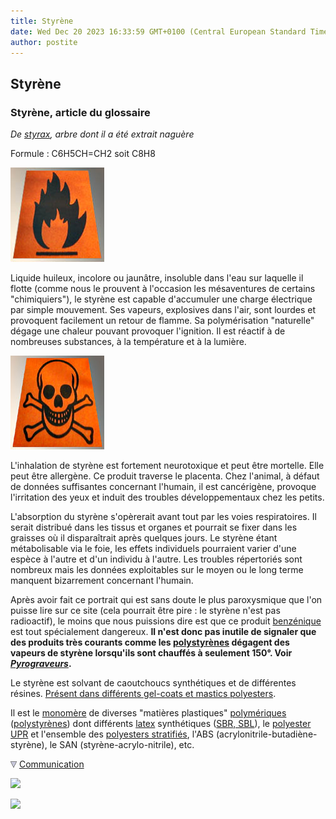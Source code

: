 ```yaml
---
title: Styrène
date: Wed Dec 20 2023 16:33:59 GMT+0100 (Central European Standard Time)
author: postite
---
```


## Styrène
### Styrène, article du glossaire
 _De [styrax](styrax.html), arbre dont il a été extrait naguère_

Formule : C6H5CH=CH2 soit C8H8

![](images/facilementinflammableversionweb.jpg)

Liquide huileux, incolore ou jaunâtre, insoluble dans l'eau sur laquelle il flotte (comme nous le prouvent à l'occasion les mésaventures de certains "chimiquiers"), le styrène est capable d'accumuler une charge électrique par simple mouvement. Ses vapeurs, explosives dans l'air, sont lourdes et provoquent facilement un retour de flamme. Sa polymérisation "naturelle" dégage une chaleur pouvant provoquer l'ignition. Il est réactif à de nombreuses substances, à la température et à la lumière. 

![](images/toxiqueversionweb.jpg)

L'inhalation de styrène est fortement neurotoxique et peut être mortelle. Elle peut être allergène. Ce produit traverse le placenta. Chez l'animal, à défaut de données suffisantes concernant l'humain, il est cancérigène, provoque l'irritation des yeux et induit des troubles développementaux chez les petits.

L'absorption du styrène s'opèrerait avant tout par les voies respiratoires. Il serait distribué dans les tissus et organes et pourrait se fixer dans les graisses où il disparaîtrait après quelques jours. Le styrène étant métabolisable via le foie, les effets individuels pourraient varier d'une espèce à l'autre et d'un individu à l'autre. Les troubles répertoriés sont nombreux mais les données exploitables sur le moyen ou le long terme manquent bizarrement concernant l'humain.

Après avoir fait ce portrait qui est sans doute le plus paroxysmique que l'on puisse lire sur ce site (cela pourrait être pire : le styrène n'est pas radioactif), le moins que nous puissions dire est que ce produit [benzénique](benzene.html) est tout spécialement dangereux. **Il n'est donc pas inutile de signaler que des produits très courants comme les [polystyrènes](polystyrenes.html) dégagent des vapeurs de styrène lorsqu'ils sont chauffés à seulement 150°. Voir _[Pyrograveurs](pyrograveur.html)_.**

Le styrène est solvant de caoutchoucs synthétiques et de différentes résines. [Présent dans différents gel-coats et mastics polyesters](polyester.html#gelcoats).

Il est le [monomère](polymere.html#monomeres) de diverses "matières plastiques" [polymériques](polymere.html) ([polystyrènes](polystyrenes.html)) dont différents [latex](latex.html) synthétiques ([SBR, SBL](latex.html#sbrsbl)), le [polyester UPR](polyester.html#upr) et l'ensemble des [polyesters stratifiés](polyester.html#polyesterstratifie), l'ABS (acrylonitrile-butadiène-styrène), le SAN (styrène-acrylo-nitrile), etc.



![](images/flechebas.gif) [Communication](http://www.artrealite.com/annonceurs.htm) 

[![](https://cbonvin.fr/sites/regie.artrealite.com/visuels/campagne1.png)](index-2.html#20131014)

![](https://cbonvin.fr/sites/regie.artrealite.com/visuels/campagne2.png)